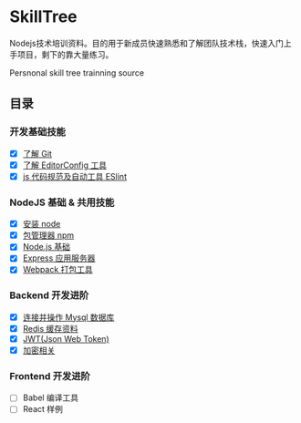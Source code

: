 # SkillTree

Nodejs技术培训资料。目的用于新成员快速熟悉和了解团队技术栈，快速入门上手项目，剩下的靠大量练习。

Persnonal skill tree trainning source

## 目录

### 开发基础技能
- [x] [了解 Git](https://github.com/timnity/SkillTree/blob/master/Git/Outline.md)
- [x] [了解 EditorConfig 工具](https://github.com/timnity/SkillTree/blob/master/EditorConfig/Outline.md)
- [x] [js 代码规范及自动工具 ESlint](https://github.com/timnity/SkillTree/blob/master/CodeFormat/Outline.md)

### NodeJS 基础 & 共用技能
- [x] [安装 node](https://github.com/timnity/SkillTree/blob/master/NodeInstall/Outline.md)
- [x] [包管理器 npm](https://github.com/timnity/SkillTree/blob/master/NPM/Outline.md)
- [x] [Node.js 基础](https://github.com/timnity/SkillTree/blob/master/NodeBase/Outline.md)
- [x] [Express 应用服务器](https://github.com/timnity/SkillTree/blob/master/ExpressServer/Outline.md)
- [x] [Webpack 打包工具](https://github.com/timnity/SkillTree/blob/master/Webpack/Outline.md)

### Backend 开发进阶
- [x] [连接并操作 Mysql 数据库](https://github.com/timnity/SkillTree/blob/master/Database/Outline.md)
- [x] [Redis 缓存资料](https://github.com/timnity/SkillTree/blob/master/Redis/Outline.md)
- [x] [JWT(Json Web Token)](https://github.com/timnity/SkillTree/blob/master/JWT/Outline.md)
- [x] [加密相关](https://github.com/timnity/SkillTree/blob/master/Crypto/Outline.md)

### Frontend 开发进阶
- [ ] Babel 编译工具
- [ ] React 样例
